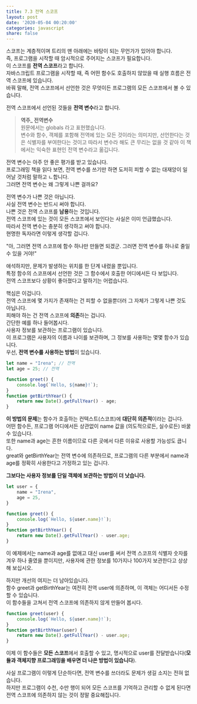 ```yaml
---
title: 7.3 전역 스코프
layout: post
date: '2020-05-04 00:20:00'
categories: javascript
share: false
---
```


스코프는 계층적이며 트리의 맨 아래에는 바탕이 되는 무언가가 있어야 합니다.  
즉, 프로그램을 시작할 때 암시적으로 주어지는 스코프가 필요합니다.  
이 스코프를 **전역 스코프**라고 합니다.  
자바스크립트 프로그램을 시작할 때, 즉 어떤 함수도 호출하지 않았을 때 실행 흐름은 전역 스코프에 있습니다.  
바꿔 말해, 전역 스코프에서 선언한 것은 무엇이든 프로그램의 모든 스코프에서 볼 수 있습니다.

전역 스코프에서 선언된 것들을 **전역 변수**라고 합니다. 

> **역주_ 전역변수**  
> 원문에서는 globals 라고 표현했습니다.  
> 변수와 함수, 객체를 포함해 전역에 있는 모든 것이라는 의미지만, 선언한다는 것은 식별자를 부여한다는 것이고 따라서 변수라 해도 큰 무리는 없을 것 같아 이 책에서는 익숙한 표현인 전역 변수라고 옮깁니다.

전역 변수는 아주 안 좋은 평가를 받고 있습니다.  
프로그래밍 책을 읽다 보면, 전역 변수를 쓰기만 하면 도저히 피할 수 없는 대재앙이 일어날 것처럼 말하고 ㄴ합니다.  
그러면 전역 변수는 왜 그렇게 나쁜 걸까요?  

전역 변수가 나쁜 것은 아닙니다.  
사실 전역 변수는 반드시 써야 합니다.  
나쁜 것은 전역 스코프를 **남용**하는 것입니다.  
전역 스코프에 있는 것이 모든 스코프에서 보인다는 사실은 이미 언급했습니다.  
따라서 전역 변수는 충분히 생각하고 써야 합니다.  
현명한 독자라면 이렇게 생각할 겁니다.  

"아, 그러면 전역 스코프에 함수 하나만 만들면 되겠군. 그러면 전역 변수를 하나로 줄일 수 있을 거야!"

애석하지만, 문제가 발생하는 위치를 한 단계 내렸을 뿐입니다.  
특정 함수의 스코프에서 선언한 것은 그 함수에서 호출한 어디에서든 다 보입니다.  
전역 스코프보다 상황이 좋아졌다고 말하기는 어렵습니다.  

핵심은 이겁니다.  
전역 스코프에 몇 가지가 존재하는 건 피할 수 없을뿐더러 그 자체가 그렇게 나쁜 것도 아닙니다.  
피해야 하는 건 전역 스코프에 **의존**하는 겁니다.  
간단한 예를 하나 들어봅시다.  
사용자 정보를 보관하는 프로그램이 있습니다.  
이 프로그램은 사용자의 이름과 나이를 보관하며, 그 정보를 사용하는 몇몇 함수가 있습니다.  
우선, **전역 변수를 사용하는 방법**이 있습니다.

```javascript
let name = "Irena"; // 전역
let age = 25; // 전역

function greet() {
	console.log(`Hello, ${name}!`);
}
function getBirthYear() {
	return new Date().getFullYear() - age;
}
```

**이 방법의 문제**는 함수가 호출하는 컨텍스트(스코프)에 **대단히 의존적**이라는 겁니다.  
어떤 함수든, 프로그램 어디에서든 상관없이 name 값을 (의도적으로든, 실수로든) 바꿀 수 있습니다.  
또한 name과 age는 흔한 이름이므로 다른 곳에서 다른 이유로 사용할 가능성도 큽니다.  
great와 getBirthYear는 전역 변수에 의존하므로, 프로그램의 다른 부분에서 name과 age를 정확히 사용한다고 가정하고 있는 겁니다.

**그보다는 사용자 정보를 단일 객체에 보관하는 방법이 더 낫습니다.**

```javascript
let user = {
	name = "Irena",
	age = 25,
}

function greet() {
	console.log(`Hello, ${user.name}!`);
}
function getBirthYear() {
	return new Date().getFullYear() - user.age;
}
```

이 예제에서는 name과 age를 없애고 대신 user를 써서 전역 스코프의 식별자 숫자를 겨우 하나 줄였을 뿐이지만, 사용자에 관한 정보를 10가지나 100가지 보관한다고 상상해 보십시오.

하지만 개선의 여지는 더 남아있습니다.  
함수 greet과 getBirthYear는 여전히 전역 user에 의존하며, 이 객체는 어디서든 수정할 수 있습니다.  
이 함수들을 고쳐서 전역 스코프에 의존하지 않게 만들어 봅시다.

```javascript
function greet(user) {
	console.log(`Hello, ${user.name}!`);
}
function getBirthYear(user) {
	return new Date().getFullYear() - user.age;
}
```

이제 이 함수들은 **모든 스코프**에서 호출할 수 있고, 명시적으로 user를 전달받습니다(**모듈과 객체지향 프로그래밍을 배우면 더 나은 방법이 있습니다**).

사실 프로그램이 이렇게 단순하다면, 전역 변수를 쓰더라도 문제가 생길 소지는 전혀 없습니다.  
하지만 프로그램이 수천, 수만 행이 되어 모든 스코프를 기억하고 관리할 수 없게 된다면 전역 스코프에 의존하지 않는 것이 정말 중요해집니다.